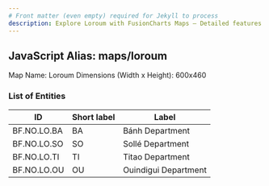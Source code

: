 ```yaml
---
# Front matter (even empty) required for Jekyll to process
description: Explore Loroum with FusionCharts Maps – Detailed features for seamless integration. Try now & enhance your data visualization today! 
---
```


## JavaScript Alias: maps/loroum

Map Name: Loroum
Dimensions (Width x Height): 600x460

### List of Entities

ID | Short label | Label
---|---|---|
BF.NO.LO.BA|BA|Bánh Department
BF.NO.LO.SO|SO|Sollé Department
BF.NO.LO.TI|TI|Titao Department
BF.NO.LO.OU|OU|Ouindigui Department
